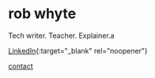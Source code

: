 # rob whyte
Tech writer. Teacher. Explainer.a


  [LinkedIn](https://www.linkedin.com/in/robwhyte/){:target="_blank" rel="noopener"}
  
  <a href="mailto:robbusan@yahoo.com">contact</a>
